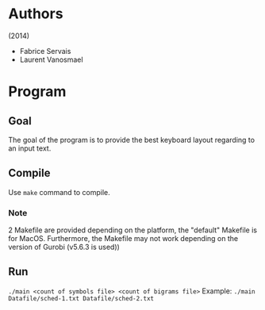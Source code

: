 # Authors
(2014)

- Fabrice Servais
- Laurent Vanosmael

# Program
## Goal
The goal of the program is to provide the best keyboard layout regarding to an input text.

## Compile
Use `make` command to compile.
### Note
2 Makefile are provided depending on the platform, the "default" Makefile is for MacOS. Furthermore, the Makefile may not work depending on the version of Gurobi (v5.6.3 is used))

## Run
`./main <count of symbols file> <count of bigrams file>`
Example: `./main Datafile/sched-1.txt Datafile/sched-2.txt`

